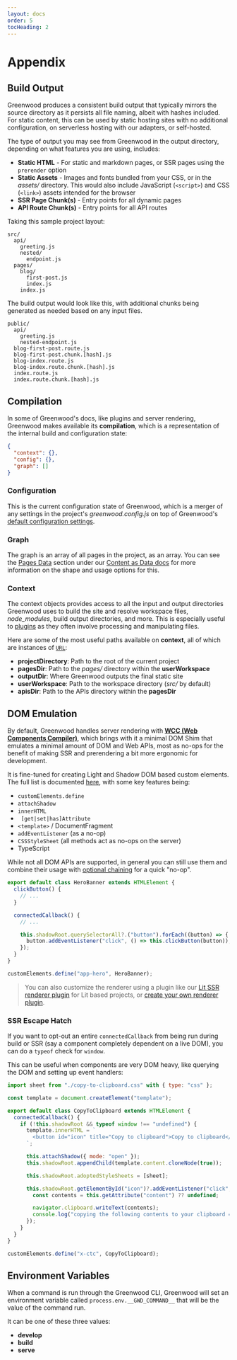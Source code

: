 ```yaml
---
layout: docs
order: 5
tocHeading: 2
---
```


# Appendix

## Build Output

Greenwood produces a consistent build output that typically mirrors the source directory as it persists all file naming, albeit with hashes included. For static content, this can be used by static hosting sites with no additional configuration, on serverless hosting with our adapters, or self-hosted.

The type of output you may see from Greenwood in the output directory, depending on what features you are using, includes:

- **Static HTML** - For static and markdown pages, or SSR pages using the `prerender` option
- **Static Assets** - Images and fonts bundled from your CSS, or in the _assets/_ directory. This would also include JavaScript (`<script>`) and CSS (`<link>`) assets intended for the browser
- **SSR Page Chunk(s)** - Entry points for all dynamic pages
- **API Route Chunk(s)** - Entry points for all API routes

Taking this sample project layout:

```shell
src/
  api/
    greeting.js
    nested/
      endpoint.js
  pages/
    blog/
      first-post.js
      index.js
    index.js
```

The build output would look like this, with additional chunks being generated as needed based on any input files.

```shell
public/
  api/
    greeting.js
    nested-endpoint.js
  blog-first-post.route.js
  blog-first-post.chunk.[hash].js
  blog-index.route.js
  blog-index.route.chunk.[hash].js
  index.route.js
  index.route.chunk.[hash].js
```

## Compilation

In some of Greenwood's docs, like plugins and server rendering, Greenwood makes available its **compilation**, which is a representation of the internal build and configuration state:

```json
{
  "context": {},
  "config": {},
  "graph": []
}
```

### Configuration

This is the current configuration state of Greenwood, which is a merger of any settings in the project's _greenwood.config.js_ on top of Greenwood's [default configuration settings](/docs/reference/configuration/).

### Graph

The graph is an array of all pages in the project, as an array. You can see the [Pages Data](/docs/content-as-data/pages-data/) section under our [Content as Data docs](/docs/content-as-data/) for more information on the shape and usage options for this.

### Context

The context objects provides access to all the input and output directories Greenwood uses to build the site and resolve workspace files, _node_modules_, build output directories, and more. This is especially useful to [plugins](/docs/reference/plugins-api/) as they often involve processing and manipulating files.

Here are some of the most useful paths available on **context**, all of which are instances of [`URL`](https://developer.mozilla.org/en-US/docs/Web/API/URL):

- **projectDirectory**: Path to the root of the current project
- **pagesDir**: Path to the _pages/_ directory within the **userWorkspace**
- **outputDir**: Where Greenwood outputs the final static site
- **userWorkspace**: Path to the workspace directory (_src/_ by default)
- **apisDir**: Path to the APIs directory within the **pagesDir**

## DOM Emulation

By default, Greenwood handles server rendering with [**WCC (Web Components Compiler)**](https://github.com/ProjectEvergreen/wcc), which brings with it a minimal DOM Shim that emulates a minimal amount of DOM and Web APIs, most as no-ops for the benefit of making SSR and prerendering a bit more ergonomic for development.

It is fine-tuned for creating Light and Shadow DOM based custom elements. The full list is documented [here](https://merry-caramel-524e61.netlify.app/#key-features), with some key features being:

- `customElements.define`
- `attachShadow`
- `innerHTML`
- ` [get|set|has]Attribute`
- `<template>` / DocumentFragment
- `addEventListener` (as a no-op)
- `CSSStyleSheet` (all methods act as no-ops on the server)
- TypeScript

While not all DOM APIs are supported, in general you can still use them and combine their usage with [optional chaining](https://developer.mozilla.org/en-US/docs/Web/JavaScript/Reference/Operators/Optional_chaining) for a quick "no-op".

```js
export default class HeroBanner extends HTMLElement {
  clickButton() {
    // ...
  }

  connectedCallback() {
    // ...

    this.shadowRoot.querySelectorAll?.("button").forEach((button) => {
      button.addEventListener("click", () => this.clickButton(button));
    });
  }
}

customElements.define("app-hero", HeroBanner);
```

> You can also customize the renderer using a plugin like our [Lit SSR renderer plugin](/docs/plugins/lit-ssr/) for Lit based projects, or [create your own renderer plugin](/docs/reference/plugins-api/#renderer).

### SSR Escape Hatch

If you want to opt-out an entire `connectedCallback` from being run during build or SSR (say a component completely dependent on a live DOM), you can do a `typeof` check for `window`.

This can be useful when components are very DOM heavy, like querying the DOM and setting up event handlers:

```js
import sheet from "./copy-to-clipboard.css" with { type: "css" };

const template = document.createElement("template");

export default class CopyToClipboard extends HTMLElement {
  connectedCallback() {
    if (!this.shadowRoot && typeof window !== "undefined") {
      template.innerHTML = `
        <button id="icon" title="Copy to clipboard">Copy to clipboard</button>
      `;

      this.attachShadow({ mode: "open" });
      this.shadowRoot.appendChild(template.content.cloneNode(true));

      this.shadowRoot.adoptedStyleSheets = [sheet];

      this.shadowRoot.getElementById("icon")?.addEventListener("click", () => {
        const contents = this.getAttribute("content") ?? undefined;

        navigator.clipboard.writeText(contents);
        console.log("copying the following contents to your clipboard =>", contents);
      });
    }
  }
}

customElements.define("x-ctc", CopyToClipboard);
```

## Environment Variables

When a command is run through the Greenwood CLI, Greenwood will set an environment variable called `process.env.__GWD_COMMAND__` that will be the value of the command run.

It can be one of these three values:

- **develop**
- **build**
- **serve**
